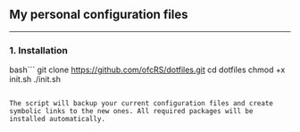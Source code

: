 ## My personal configuration files 

--- 

### 1. **Installation**

bash```
git clone https://github.com/ofcRS/dotfiles.git
cd dotfiles
chmod +x init.sh
./init.sh
```

The script will backup your current configuration files and create symbolic links to the new ones. All required packages will be installed automatically. 


